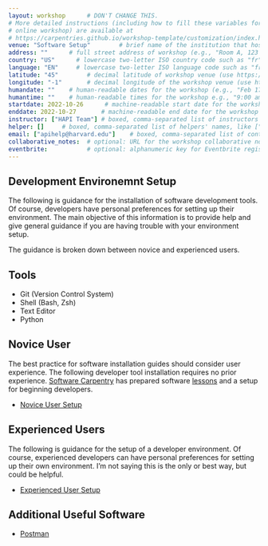 ```yaml
---
layout: workshop      # DON'T CHANGE THIS.
# More detailed instructions (including how to fill these variables for an
# online workshop) are available at
# https://carpentries.github.io/workshop-template/customization/index.html
venue: "Software Setup"        # brief name of the institution that hosts the workshop without address (e.g., "Euphoric State University")
address: ""      # full street address of workshop (e.g., "Room A, 123 Forth Street, Blimingen, Euphoria"), videoconferencing URL, or 'online'
country: "US"      # lowercase two-letter ISO country code such as "fr" (see https://en.wikipedia.org/wiki/ISO_3166-1#Current_codes) for the institution that hosts the workshop
language: "EN"     # lowercase two-letter ISO language code such as "fr" (see https://en.wikipedia.org/wiki/List_of_ISO_639-1_codes) for the workshop
latitude: "45"        # decimal latitude of workshop venue (use https://www.latlong.net/)
longitude: "-1"       # decimal longitude of the workshop venue (use https://www.latlong.net)
humandate: ""    # human-readable dates for the workshop (e.g., "Feb 17-18, 2020")
humantime: ""    # human-readable times for the workshop e.g., "9:00 am - 4:30 pm CEST (7:00 am - 2:30 pm UTC)"
startdate: 2022-10-26      # machine-readable start date for the workshop in YYYY-MM-DD format like 2015-01-01
enddate: 2022-10-27       # machine-readable end date for the workshop in YYYY-MM-DD format like 2015-01-02
instructor: ["HAPI Team"] # boxed, comma-separated list of instructors' names as strings, like ["Kay McNulty", "Betty Jennings", "Betty Snyder"]
helper: []     # boxed, comma-separated list of helpers' names, like ["Marlyn Wescoff", "Fran Bilas", "Ruth Lichterman"]
email: ["apihelp@harvard.edu"]    # boxed, comma-separated list of contact email addresses for the host, lead instructor, or whoever else is handling questions, like ["marlyn.wescoff@example.org", "fran.bilas@example.org", "ruth.lichterman@example.org"]
collaborative_notes:  # optional: URL for the workshop collaborative notes, e.g. an Etherpad or Google Docs document (e.g., https://pad.carpentries.org/2015-01-01-euphoria)
eventbrite:           # optional: alphanumeric key for Eventbrite registration, e.g., "1234567890AB" (if Eventbrite is being used)
---
```


## Development Environemnt Setup

The following is guidance for the installation of software development tools. Of course, developers have personal preferences for setting up their environment. The main objective of this information is to provide help and give general guidance if you are having trouble with your environment setup.

The guidance is broken down between novice and experienced users. 

## Tools
* Git (Version Control System)
* Shell (Bash, Zsh)
* Text Editor
* Python

## Novice User

The best practice for software installation guides should consider user experience. The following developer tool installation requires no prior experience. [Software Carpentry](https://software-carpentry.org/) has prepared software [lessons](https://software-carpentry.org/lessons/) and a setup for beginning developers.

* [Novice User Setup](/novicesetup)

## Experienced Users 

The following is guidance for the setup of a developer environment. Of course, experienced developers can have personal preferences for setting up their own environment. I’m not saying this is the only or best way, but could be helpful. 

* [Experienced User Setup](/expierencedsetup)


## Additional Useful Software

* [Postman](/postman)


